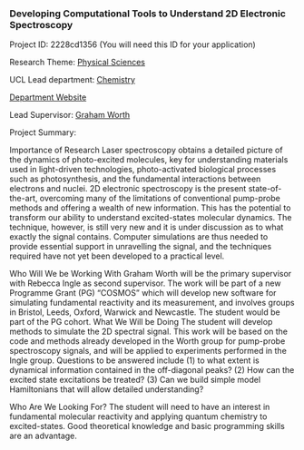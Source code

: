 ### Developing Computational Tools to Understand 2D Electronic Spectroscopy

Project ID: 2228cd1356
(You will need this ID for your application)

Research Theme: [Physical Sciences](../themes/physical-sciences.md)

UCL Lead department: [Chemistry](../departments/chemistry.md)

[Department Website](https://www.ucl.ac.uk/chemistry)

Lead Supervisor: [Graham Worth](https://profiles.ucl.ac.uk/57855)

Project Summary:

Importance of Research
Laser spectroscopy obtains a detailed picture of the dynamics of photo-excited molecules, key for understanding materials used in light-driven technologies, photo-activated biological processes such as photosynthesis, and the fundamental interactions between electrons and nuclei. 2D electronic spectroscopy is the present state-of-the-art, overcoming many of the limitations of conventional pump-probe methods and offering a wealth of new information. This has the potential to transform our ability to understand excited-states molecular dynamics. The technique, however, is still very new and it is under discussion as to what exactly the signal contains. Computer simulations are thus needed to provide essential support in unravelling the signal, and the techniques required have not yet been developed to a practical level. 

Who Will We be Working With
Graham Worth will be the primary supervisor with Rebecca Ingle as second supervisor. The work will be part of a new Programme Grant (PG) “COSMOS” which will develop new software for simulating fundamental reactivity and its measurement, and involves groups in Bristol, Leeds, Oxford, Warwick and Newcastle. The student would be part of the PG cohort.
What We Will be Doing
The student will develop methods to simulate the 2D spectral signal. This work will be based on the code and methods already developed in the Worth group for pump-probe spectroscopy signals, and will be applied to experiments performed in the Ingle group. Questions to be answered include (1) to what extent is dynamical information contained in the off-diagonal peaks? (2) How can the excited state excitations be treated? (3) Can we build simple model Hamiltonians that will allow detailed understanding? 

Who Are We Looking For?
The student will need to have an interest in fundamental molecular reactivity and applying quantum chemistry to excited-states. Good theoretical knowledge and basic programming skills are an advantage.
